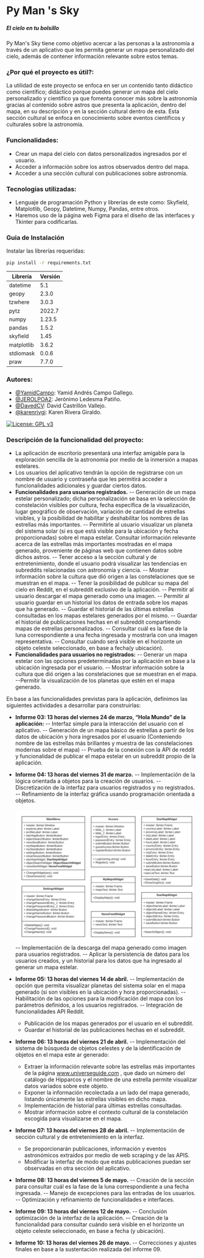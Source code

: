 # Py Man 's Sky
##### _El cielo en tu bolsillo_

Py Man's Sky tiene como objetivo acercar a las personas a la astronomía a través de un aplicativo que les permita generar un mapa personalizado del cielo, además de contener información relevante sobre estos temas.

### ¿Por qué el proyecto es útil?: 
La utilidad de este proyecto se enfoca en ser un contenido tanto didáctico como científico; didáctico porque puedes generar un mapa del cielo personalizado y científico ya que fomenta conocer más sobre la astronomía gracias al contenido sobre astros que presenta la aplicación, dentro del mapa, en su descripción y en la sección cultural dentro de esta. Esta sección cultural se enfoca en conocimiento sobre eventos científicos y culturales sobre la astronomía.

### Funcionalidades:
- Crear un mapa del cielo con datos personalizados ingresados por el usuario.
- Acceder a información sobre los astros observados dentro del mapa.
- Acceder a una sección cultural con publicaciones sobre astronomía.

### Tecnologías utilizadas:
- Lenguaje de programación Python y librerías de este como: Skyfield, Matplotlib, Geopy, Datetime, Numpy, Pandas, entre otros.
- Haremos uso de la página web Figma para el diseño de las interfaces y Tkinter para codificarlas.

### Guia de Instalación

Instalar las librerías requeridas:
```sh
pip install -r requirements.txt
```

| Librería | Versión |
| ------ | ------ |
| datetime | 5.1|
| geopy | 2.3.0 |
| tzwhere | 3.0.3 |
| pytz | 2022.7 |
| numpy | 1.23.5 |
| pandas | 1.5.2 |
| skyfield | 1.45 |
| matplotlib | 3.6.2 |
| stdiomask | 0.0.6 |
| praw | 7.7.0 |


### Autores:
- [@YamidCampo](https://github.com/YamidCampo): Yamid Andrés Campo Gallego.
- [@JEROLPOA2](https://github.com/JEROLPOA2): Jerónimo Ledesma Patiño.
- [@DavedCV](https://github.com/DavedCV): David Castrillón Vallejo.
- [@karenrivgi](https://github.com/karenrivgi): Karen Rivera Giraldo.

[![License: GPL v3](https://img.shields.io/badge/License-GPLv3-blue.svg)](https://www.gnu.org/licenses/gpl-3.0)

### Descripción de la funcionalidad del proyecto:
- La aplicación de escritorio presentará una interfaz amigable para la exploración sencilla de la astronomía por medio de la inmersión a mapas estelares. 
- Los usuarios del aplicativo tendrán la opción de registrarse con un nombre de usuario y contraseña que les permitirá acceder a funcionalidades adicionales y guardar ciertos datos.
- **Funcionalidades para usuarios registrados.**
-- Generación de un mapa estelar personalizado; dicha personalización se basa en la selección de constelación visibles por cultura, fecha específica de la visualización, lugar geográfico de observación, variación de cantidad de estrellas visibles, y la posibilidad de habilitar y deshabilitar los nombres de las estrellas más importantes.
-- Permitirle al usuario visualizar un planeta del sistema solar (si es que está visible para la ubicación y fecha proporcionadas) sobre el mapa estelar.
Consultar información relevante acerca de las estrellas más importantes mostradas en el mapa generado, proveniente de páginas web que contienen datos sobre dichos astros.
-- Tener acceso a la sección cultural y de entretenimiento, donde el usuario podrá visualizar las tendencias en subreddits relacionadas con astronomía y ciencia.
-- Mostrar información sobre la cultura que dió origen a las constelaciones que se muestran en el mapa.
-- Tener la posibilidad de publicar su mapa del cielo en Reddit, en el subreddit exclusivo de la aplicación.
-- Permitir al usuario descargar el mapa generado como una imagen.
-- Permitir al usuario guardar en un historial los datos de entrada sobre los mapas que ha generado.
-- Guardar el historial de las últimas estrellas consultadas en los mapas estelares generados por el mismo.
-- Guardar el historial de publicaciones hechas en el subreddit compartiendo mapas de estrellas personalizados.
-- Consultar cuál es la fase de la luna correspondiente a una fecha ingresada y mostrarla con una imagen representativa.
-- Consultar cuándo será visible en el horizonte un objeto celeste seleccionado, en base a fecha(y ubicación).
- **Funcionalidades para usuarios no registrados:**
-- Generar un mapa estelar con las opciones predeterminadas por la aplicación en base a la ubicación ingresada por el usuario.
-- Mostrar información sobre la cultura que dió origen a las constelaciones que se muestran en el mapa.
--Permitir la visualización de los planetas que estén en el mapa generado.

 En base a las funcionalidades previstas para la aplicación, definimos las siguientes actividades a desarrollar para construirlas:

- **Informe 03: 13 horas del viernes 24 de marzo, “Hola Mundo” de la aplicación:**
-- Interfaz simple para la interacción del usuario con el aplicativo.
-- Generación de un  mapa básico de estrellas a partir de los datos de ubicación y hora ingresados por el usuario (Conteniendo nombre de las estrellas más brillantes y muestra de las constelaciones modernas sobre el mapa)
-- Prueba de la conexión con la API de reddit y funcionalidad de publicar el mapa estelar en un subreddit propio de la aplicación.


- **Informe 04: 13 horas del viernes 31 de marzo.**
-- Implementación de la lógica orientada a objetos para la creación de usuarios.
-- Discretización de la interfaz para usuarios registrados y no registrados.
-- Refinamiento de la interfaz gráfica usando programación orientada a objetos.
    <br /><br />
    ![image](./aux_images/DiagramaDeClasesInterfaz.jpeg)
    <br />
-- Implementación de la descarga del mapa generado como imagen para usuarios registrados.
-- Aplicar la persistencia de datos para los usuarios creados, y un historial para los datos que ha ingresado al generar un mapa estelar.


- **Informe 05: 13 horas del viernes 14 de abril.** 
-- Implementación de opción que permita visualizar planetas del sistema solar en el mapa generado (si son visibles en la ubicación y hora proporcionadas).
-- Habilitación de las opciones para la modificación del mapa con los parámetros definidos, a los usuarios registrados.
-- Integración de funcionalidades API Reddit.
   + Publicación de los mapas generados por el usuario en el subreddit.
   + Guardar el historial de las publicaciones hechas en el subreddit.


- **Informe 06: 13 horas del viernes 21 de abril.**
  -- Implementación del sistema de búsqueda de objetos celestes y de la identificación de objetos en el mapa este ar generado:
  +  Extraer la información relevante sobre las estrellas más importantes de la página www.universeguide.com , que dado un número del catálogo de Hipparcos y el nombre de una estrella permite visualizar datos variados sobre este objeto.
  +  Exponer la información recolectada a un lado del mapa generado, listando únicamente las estrellas visibles en dicho mapa.
  + Implementación de historial para últimas estrellas consultadas.
  + Mostrar información sobre el contexto cultural de la constelación escogida para visualizarse en el mapa.


- **Informe 07: 13 horas del viernes 28 de abril.**
  -- Implementación de sección cultural y de entretenimiento en la interfaz.
  + Se proporcionarán publicaciones, información y eventos astronómicos extraídos por medio de web scraping y de las APIS.
  + Modificar la interfaz de modo que estas publicaciones puedan ser observadas en otra sección del aplicativo.


- **Informe 08: 13 horas del viernes 5 de mayo.**
-- Creación de la sección para consultar cuál es la fase de la luna correspondiente a una fecha ingresada.
-- Manejo de excepciones para las entradas de los usuarios.
-- Optimización y refinamiento de funcionalidades e interfaces.


- **Informe 09: 13 horas del viernes 12 de mayo.**
  -- Conclusión optimización de la interfaz de la aplicación.
  -- Creación de la funcionalidad para consultar cuándo será visible en el horizonte un objeto celeste seleccionado, en base a fecha (y ubicación).


- **Informe 10: 13 horas del viernes 26 de mayo.**
-- Correcciones y ajustes finales en base a la sustentación realizada del informe 09.
